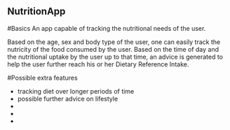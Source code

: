 ## NutritionApp

#Basics
An app capable of tracking the nutritional needs of the user.

Based on the age, sex and body type of the user, one can easily track the nutricity
of the food consumed by the user. Based on the time of day and the nutritional uptake
by the user up to that time, an advice is generated to help the user further reach
his or her Dietary Reference Intake.

#Possible extra features
- tracking diet over longer periods of time
- possible further advice on lifestyle
- 
-
-
